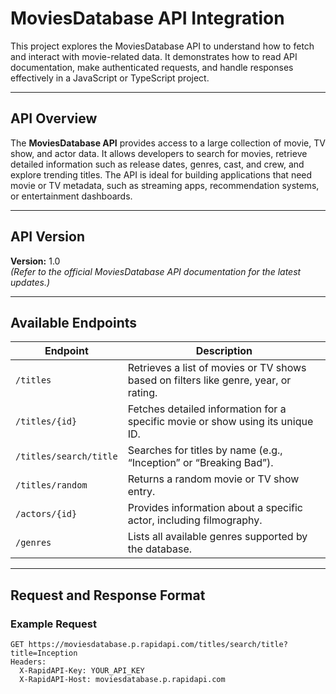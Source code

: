 # MoviesDatabase API Integration

This project explores the MoviesDatabase API to understand how to fetch and interact with movie-related data. It demonstrates how to read API documentation, make authenticated requests, and handle responses effectively in a JavaScript or TypeScript project.

---

## API Overview

The **MoviesDatabase API** provides access to a large collection of movie, TV show, and actor data. It allows developers to search for movies, retrieve detailed information such as release dates, genres, cast, and crew, and explore trending titles. The API is ideal for building applications that need movie or TV metadata, such as streaming apps, recommendation systems, or entertainment dashboards.

---

## API Version

**Version:** 1.0  
*(Refer to the official MoviesDatabase API documentation for the latest updates.)*

---

## Available Endpoints

| Endpoint | Description |
|-----------|--------------|
| `/titles` | Retrieves a list of movies or TV shows based on filters like genre, year, or rating. |
| `/titles/{id}` | Fetches detailed information for a specific movie or show using its unique ID. |
| `/titles/search/title` | Searches for titles by name (e.g., “Inception” or “Breaking Bad”). |
| `/titles/random` | Returns a random movie or TV show entry. |
| `/actors/{id}` | Provides information about a specific actor, including filmography. |
| `/genres` | Lists all available genres supported by the database. |

---

## Request and Response Format

### Example Request
```http
GET https://moviesdatabase.p.rapidapi.com/titles/search/title?title=Inception
Headers:
  X-RapidAPI-Key: YOUR_API_KEY
  X-RapidAPI-Host: moviesdatabase.p.rapidapi.com
